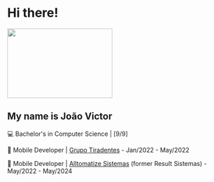 # Hi there! 
<img width = 240 height = 159 src = "https://media.giphy.com/media/12B39IawiNS7QI/giphy.gif?cid=ecf05e47v2u7sban0rklj6n48ycg4zeb94a90lh1z3fceml0&ep=v1_gifs_search&rid=giphy.gif&ct=g">

## My name is João Victor

💻 Bachelor's in Computer Science | [9/9]

📱 Mobile Developer | [Grupo Tiradentes](www.grupotiradentes.com) - Jan/2022 - May/2022

📱 Mobile Developer | [Alltomatize Sistemas](https://alltomatize.com.br/) (former Result Sistemas) - May/2022 - May/2024

